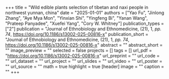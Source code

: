 +++
title = "Wild edible plants selection of tibetan and naxi people in northwest yunnan, china"
date = "2025-01-01"
authors = ["Yao Fu", "Jinlong Zhang", "Aye Mya Mon", "Yinxian Shi", "Yingfeng Bi", "Yanan Wang", "Prateep Panyadee", "Xuefei Yang", "Cory W. Whitney"]
publication_types = ["2"]
publication = "Journal of Ethnobiology and Ethnomedicine, (21), 1, _pp. 74_, https://doi.org/10.1186/s13002-025-00816-x"
publication_short = "Journal of Ethnobiology and Ethnomedicine, (21), 1, _pp. 74_, https://doi.org/10.1186/s13002-025-00816-x"
abstract = ""
abstract_short = ""
image_preview = ""
selected = false
projects = []
tags = []
url_pdf = "https://doi.org/10.1186/s13002-025-00816-x"
url_preprint = ""
url_code = ""
url_dataset = ""
url_project = ""
url_slides = ""
url_video = ""
url_poster = ""
url_source = ""
math = true
highlight = true
[header]
image = ""
caption = ""
+++

